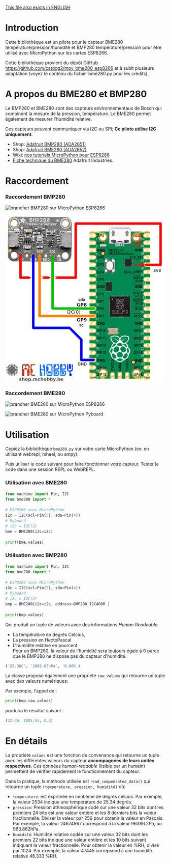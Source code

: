 [This file also exists in ENGLISH](readme_ENG.md)

# Introduction
Cette bibliothèque est un pilote pour le capteur BME280 température/pression/humidité et BMP280 température/pression pour être utilisé avec MicroPython sur les cartes ESP8266.

Cette bibliothèque provient du dépôt GitHub https://github.com/catdog2/mpy_bme280_esp8266 et à subit plusieurs adaptation (voyez le contenu du fichier bme280.py pour les crédits).

# A propos du BME280 et BMP280

Le BMP280 et BME280 sont des capteurs environnementaux de Bosch qui combinent la mesure de la pression, température. Le BME280 permet également de mesurer l'humidité relative.

Ces capteurs peuvent communiquer via I2C ou SPI; __Ce pilote utilise I2C uniquement__.

* Shop: [Adafruit BMP280 (ADA2651)](http://shop.mchobby.be/product.php?id_product=1118)
* Shop: [Adafruit BME280 (ADA2652)](http://shop.mchobby.be/product.php?id_product=684)
* Wiki: [nos tutoriels MicroPython pour ESP8266](https://wiki.mchobby.be/index.php?title=MicroPython-Accueil#ESP8266_en_MicroPython)
* [Fiche technique du BME280](https://www.adafruit.com/datasheets/BST-BME280_DS001-10.pdf) Adafruit Industries.

# Raccordement

### Raccordement BMP280 ###
![brancher BMP280 sur MicroPython ESP8266](docs/_static/bmp280_bb.jpg)

![brancher BMP280 sur Raspberry-Pi Pico](docs/_static/bmp280-to-pico.jpg)

### Raccordement BME280 ###
![brancher BME280 sur MicroPython ESP8266](docs/_static/bme280_bb.jpg)

![brancher BME280 sur MicroPython Pyboard](docs/_static/bme280_pyboard.jpg)

# Utilisation
Copiez la bibliothèque `bme280.py` sur votre carte MicroPython (ex: en utilisant webrepl, rsheel, ou ampy).

Puis utiliser le code suivant pour faire fonctionner votre capteur. Tester le code dans une session REPL ou WebREPL.

### Utilisation avec BME280 ###

``` python
from machine import Pin, I2C
from bme280 import *

# ESP8266 sous MicroPython
i2c = I2C(scl=Pin(5), sda=Pin(4))
# Pyboard
# i2c = I2C(2)
bme = BME280(i2c=i2c)

print(bme.values)
```

### Utilisation avec BMP280 ###

``` python
from machine import Pin, I2C
from bme280 import *

# ESP8266 sous MicroPython
i2c = I2C(scl=Pin(5), sda=Pin(4))
# Pyboard
# i2c = I2C(2)
bmp = BME280(i2c=i2c, address=BMP280_I2CADDR )

print(bmp.values)
```

Qui produit un tuple de valeurs avec des informations _Human Readeable_:
* La température en degrés Celcius,
* La pression en HectoPascal
* L'humidité relative en pourcent<br />Pour un BMP280, la valeur de l'humidité sera toujours égale à 0 parce que le BMP280 ne dispose pas du capteur d'humidité.

``` python
('22.36C', '1005.65hPa', '0.00%')
```

La classe propose également une propriété `raw_values` qui retourne un tuple avec des valeurs numériques:

Par exemple, l'appel de :

``` python
print(bmp.raw_values)
```

produira le résultat suivant :

``` python
(22.36, 1005.65, 0.0)
```

# En détails

La propriété `values` est une fonction de convenance qui retourne un tuple avec les différentes valeurs du capteur __accompagnées de leurs unités respectives__. Ces données  _human-readable_ (lisible par un humain) permettent de vérifier rapidement le fonctionnement du capteur.

Dans la pratique, la méthode utilisée est `read_compensated_data()` qui retourne un tuple `(temperature, pression, humidité)` où:

* `temperature`:  est exprimée en centième de degrés celcius. Par exemple, la valeur 2534 indique une température de 25.34 degrés.
* `pression`: Pression athmosphérique codé sur une valeur 32 bits dont les premiers 24 bits est une valeur entière et les 8 derniers bits la valeur fractionnelle. Diviser la valeur par 256 pour obtenir la valeur en Pascals. Par exemple, la valeur 24674867 correspond à la valeur 96386.2Pa, ou 963.862hPa.
* `humidité`: Humidité relative codée sur une valeur 32 bits dont les premiers 22 bits indique une valeur entière et les 10 bits suivant indiquant la valeur fractionnelle. Pour obtenir la valeur en %RH, divisé par 1024. Par exemple, la valeur 47445 correpsond à une humidité relative 46.333 %RH.
